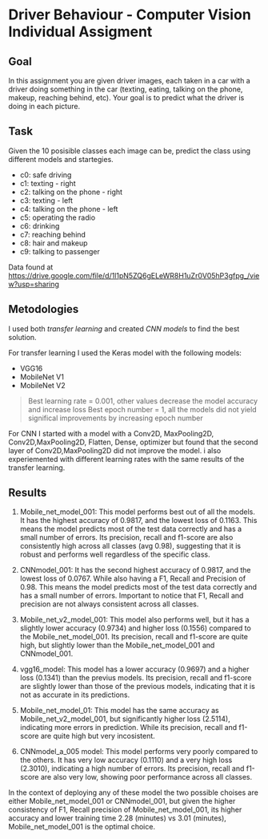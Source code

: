 # Driver Behaviour - Computer Vision Individual Assigment

## Goal

In this assignment you are given driver images, each taken in a car with a driver doing something
in the car (texting, eating, talking on the phone, makeup, reaching behind, etc). Your goal is to
predict what the driver is doing in each picture.

## Task

Given the 10 posisible classes each image can be, predict the class using different models and startegies.

- c0: safe driving
- c1: texting - right
- c2: talking on the phone - right
- c3: texting - left
- c4: talking on the phone - left
- c5: operating the radio
- c6: drinking
- c7: reaching behind
- c8: hair and makeup
- c9: talking to passenger

Data found at  https://drive.google.com/file/d/1l1pN5ZQ6gELeWR8H1uZr0V05hP3gfpg_/view?usp=sharing

## Metodologies

I used both *transfer learning* and created *CNN models* to find the best solution.

For transfer learning I used the Keras model with the following models:

- VGG16
- MobileNet V1
- MobileNet V2

> Best learning rate = 0.001, other values decrease the model accuracy and increase loss
> Best epoch number = 1, all the models did not yield significal improvements by increasing epoch number

For CNN I started with a model with a Conv2D, MaxPooling2D, Conv2D,MaxPooling2D, Flatten, Dense, optimizer but found that the second layer of Conv2D,MaxPooling2D did not improve the model. i also experiemented with different learning rates with the same results of the transfer learning.

## Results

1. Mobile_net_model_001: This model performs best out of all the models. It has the highest accuracy of 0.9817, and the lowest loss of 0.1163. This means the model predicts most of the test data correctly and has a small number of errors. Its precision, recall and f1-score are also consistently high across all classes (avg 0.98), suggesting that it is robust and performs well regardless of the specific class.

2. CNNmodel_001: It has the second highest accuracy of 0.9817, and the lowest loss of 0.0767. While also having a F1, Recall and Precision of 0.98. This means the model predicts most of the test data correctly and has a small number of errors. Important to notice that F1, Recall and precision are not always consistent across all classes.

3. Mobile_net_v2_model_001: This model also performs well, but it has a slightly lower accuracy (0.9734) and higher loss (0.1556) compared to the Mobile_net_model_001. Its precision, recall and f1-score are quite high, but slightly lower than the Mobile_net_model_001 and CNNmodel_001.

4. vgg16_model: This model has a lower accuracy (0.9697) and a higher loss (0.1341) than the previus models. Its precision, recall and f1-score are slightly lower than those of the previous models, indicating that it is not as accurate in its predictions.

5. Mobile_net_model_01: This model has the same accuracy as Mobile_net_v2_model_001, but significantly higher loss (2.5114), indicating more errors in prediction. While its precision, recall and f1-score are quite high but very incosistent.

6. CNNmodel_a_005 model: This model performs very poorly compared to the others. It has very low accuracy (0.1110) and a very high loss (2.3010), indicating a high number of errors. Its precision, recall and f1-score are also very low, showing poor performance across all classes.

In the context of deploying any of these model the two possible choises are either Mobile_net_model_001 or CNNmodel_001, but given the higher consistency of F1, Recall precision of Mobile_net_model_001, its higher accuracy and lower training time 2.28 (minutes) vs 3.01 (minutes), Mobile_net_model_001 is the optimal choice.